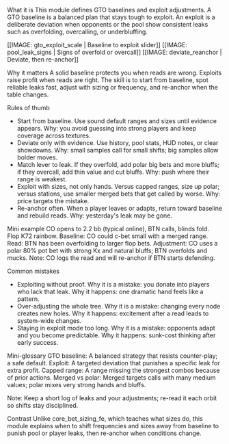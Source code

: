 What it is
This module defines GTO baselines and exploit adjustments. A GTO baseline is a balanced plan that stays tough to exploit. An exploit is a deliberate deviation when opponents or the pool show consistent leaks such as overfolding, overcalling, or underbluffing.

[[IMAGE: gto_exploit_scale | Baseline to exploit slider]]
[[IMAGE: pool_leak_signs | Signs of overfold or overcall]]
[[IMAGE: deviate_reanchor | Deviate, then re-anchor]]

Why it matters
A solid baseline protects you when reads are wrong. Exploits raise profit when reads are right. The skill is to start from baseline, spot reliable leaks fast, adjust with sizing or frequency, and re-anchor when the table changes.

Rules of thumb
- Start from baseline. Use sound default ranges and sizes until evidence appears. Why: you avoid guessing into strong players and keep coverage across textures.
- Deviate only with evidence. Use history, pool stats, HUD notes, or clear showdowns. Why: small samples call for small shifts; big samples allow bolder moves.
- Match lever to leak. If they overfold, add polar big bets and more bluffs; if they overcall, add thin value and cut bluffs. Why: push where their range is weakest.
- Exploit with sizes, not only hands. Versus capped ranges, size up polar; versus stations, use smaller merged bets that get called by worse. Why: price targets the mistake.
- Re-anchor often. When a player leaves or adapts, return toward baseline and rebuild reads. Why: yesterday's leak may be gone.

Mini example
CO opens to 2.2 bb (typical online), BTN calls, blinds fold. Flop K72 rainbow. Baseline: CO could c-bet small with a merged range. Read: BTN has been overfolding to larger flop bets. Adjustment: CO uses a polar 80% pot bet with strong Kx and natural bluffs; BTN overfolds and mucks. Note: CO logs the read and will re-anchor if BTN starts defending.

Common mistakes
- Exploiting without proof. Why it is a mistake: you donate into players who lack that leak. Why it happens: one dramatic hand feels like a pattern.
- Over-adjusting the whole tree. Why it is a mistake: changing every node creates new holes. Why it happens: excitement after a read leads to system-wide changes.
- Staying in exploit mode too long. Why it is a mistake: opponents adapt and you become predictable. Why it happens: sunk-cost thinking after early success.

Mini-glossary
GTO baseline: A balanced strategy that resists counter-play; a safe default.
Exploit: A targeted deviation that punishes a specific leak for extra profit.
Capped range: A range missing the strongest combos because of prior actions.
Merged vs polar: Merged targets calls with many medium values; polar mixes very strong hands and bluffs.

Note: Keep a short log of leaks and your adjustments; re-read it each orbit so shifts stay disciplined.

Contrast
Unlike core_bet_sizing_fe, which teaches what sizes do, this module explains when to shift frequencies and sizes away from baseline to punish pool or player leaks, then re-anchor when conditions change.
